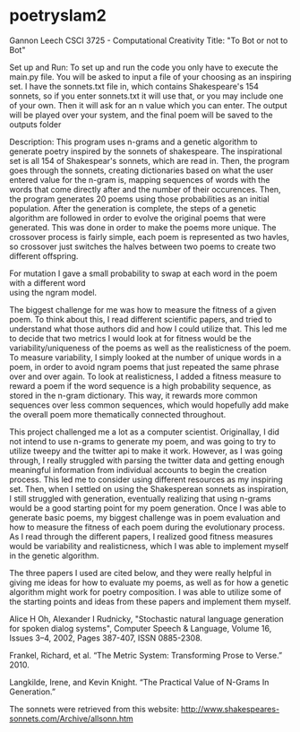 # poetryslam2

Gannon Leech
CSCI 3725 - Computational Creativity
Title: "To Bot or not to Bot"

Set up and Run: To set up and run the code you only have to execute the main.py
file. You will be asked to input a file of your choosing as an inspiring set. I 
have the sonnets.txt file in, which contains Shakespeare's 154 sonnets, so if you enter
sonnets.txt it will use that, or you may include one of your own. Then it will ask for
an n value which you can enter. The output will be played over your system, and the final
poem will be saved to the outputs folder

Description: This program uses n-grams and a genetic algorithm to generate
poetry inspired by the sonnets of shakespeare. The inspirational set is all 
154 of Shakespear's sonnets, which are read in. Then, the program goes through the 
sonnets, creating dictionaries based on what the user entered value for the n-gram
is, mapping sequences of words with the words that come directly after and the number 
of their occurences. Then, the program generates 20 poems using those probabilities as 
an initial population. After the generation is complete, the steps of a genetic algorithm
are followed in order to evolve the original poems that were generated. This was done in order
to make the poems more unique. The crossover process is fairly simple, each poem is represented
as two havles, so crossover just switches the halves between two poems to create two different
offspring. 

For mutation I gave a small probability to swap at each word in the poem with a different word  
using the ngram model. 

The biggest challenge for me was how to measure the fitness of a given poem. To think about this,
I read different scientific papers, and tried to understand what those authors did and how I could
utilize that. This led me to decide that two metrics I would look at for fitness would be the variability/uniqueness
of the poems as well as the realisticness of the poem. To measure variability, I simply looked at the 
number of unique words in a poem, in order to avoid ngram poems that just repeated the same phrase over
and over again. To look at realisticness, I added a fitness measure to reward a poem if the word sequence 
is a high probability sequence, as stored in the n-gram dictionary. This way, it rewards more common sequences over
less common sequences, which would hopefully add make the overall poem more thematically connected throughout.

This project challenged me a lot as a computer scientist. Originallay, I did not intend to use n-grams
to generate my poem, and was going to try to utilize tweepy and the twitter api to make it work. However,
as I was going through, I really struggled with parsing the twitter data and getting enough meaningful 
information from individual accounts to begin the creation process. This led me to consider using different
resources as my inspiring set. Then, when I settled on using the Shakesperean sonnets as inspiration, I 
still struggled with generation, eventually realizing that using n-grams would be a good starting point
for my poem generation. Once I was able to generate basic poems, my biggest challenge was in poem evaluation
and how to measure the fitness of each poem during the evolutionary process. As I read through the different 
papers, I realized good fitness measures would be variability and realisticness, which I was able to implement 
myself in the genetic algorithm.

The three papers I used are cited below, and they were really helpful in giving me ideas for how to evaluate
my poems, as well as for how a genetic algorithm might work for poetry composition. I was able to utilize some
of the starting points and ideas from these papers and implement them myself.

Alice H Oh, Alexander I Rudnicky, "Stochastic natural language generation for spoken dialog systems", Computer Speech & Language, Volume 16, Issues 3–4, 2002, Pages 387-407, ISSN 0885-2308.

Frankel, Richard, et al. “The Metric System: Transforming Prose to Verse.” 2010. 

Langkilde, Irene, and Kevin Knight. “The Practical Value of N-Grams In Generation.” 

The sonnets were retrieved from this website: http://www.shakespeares-sonnets.com/Archive/allsonn.htm
